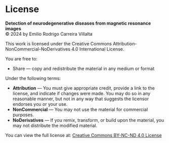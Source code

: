 # License

**Detection of neurodegenerative diseases from magnetic resonance images**  
© 2024 by Emilio Rodrigo Carreira Villalta

This work is licensed under the Creative Commons Attribution-NonCommercial-NoDerivatives 4.0 International License.

You are free to:

- Share — copy and redistribute the material in any medium or format

Under the following terms:

- **Attribution** — You must give appropriate credit, provide a link to the license, and indicate if changes were made. You may do so in any reasonable manner, but not in any way that suggests the licensor endorses you or your use.
- **NonCommercial** — You may not use the material for commercial purposes.
- **NoDerivatives** — If you remix, transform, or build upon the material, you may not distribute the modified material.

You can view the full license at: [Creative Commons BY-NC-ND 4.0 License](https://creativecommons.org/licenses/by-nc-nd/4.0/)
